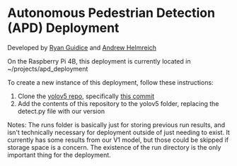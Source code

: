 # Autonomous Pedestrian Detection (APD) Deployment

Developed by [Ryan Guidice](https://github.com/rguidice "Ryan Guidice") and [Andrew Helmreich](https://github.com/achelm15 "Andrew Helmreich")

On the Raspberry Pi 4B, this deployment is currently located in ~/projects/apd_deployment

To create a new instance of this deployment, follow these instructions:
1. Clone the [yolov5 repo](https://github.com/ultralytics/yolov5 "yolov5 repo"), specifically [this commit](https://github.com/ultralytics/yolov5/commit/79bca2bf64da04e7e1e74a132eb54171f41638cc "this commit")
2. Add the contents of this repository to the yolov5 folder, replacing the detect.py file with our version

Notes:
The runs folder is basically just for storing previous run results, and isn't technically necessary for deployment outside of just needing to exist. It currently has some results from our V1 model, but those could be skipped if storage space is a concern. The existence of the run directory is the only important thing for the deployment.